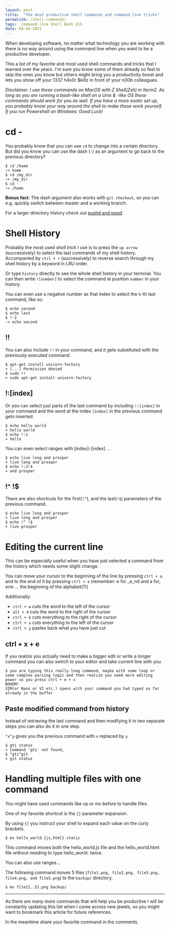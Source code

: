 ```yaml
---
layout: post
title:  "The most productive shell commands and command line tricks"
permalink: /shell-commands/
tags:  Command-line Shell Bash Zsh
date: 04-04-2021
---
```


When developing software, no matter what technology you are working with there is no way around using the command line when you want to be a productive developer.

This a list of my favorite and most used shell commands and tricks that I learned over the years. I'm sure you know some of them already so feel to skip the ones you know but others might bring you a productivity boost and lets you show off your 1337 h4x0r $killz in front of your n00b colleagues.

_Disclaimer: I use these commands on MacOS with Z Shell(Zsh) in Iterm2. As long as you are running a bash-like shell on a Unix & -like OS these commands should work for you as well. If you have a more exotic set up, you probably know your way around the shell to make these work yourself. If you run Powershell on Windows: Good Luck!_

# cd -

You probably know that you can use `cd` to change into a certain directory.
But did you know you can use the dash (`-`) as an argument to go back to the previous directory?
```
$ cd /home
~> home
$ cd /my_dir
~> /my_dir
$ cd -
~> /home
```

__Bonus fact__: The dash argument also works with `git checkout`, so you can e.g. quickly switch between master and a working branch.

For a larger directory history check out [pushd and popd](https://medium.com/r/?url=https%3A%2F%2Funix.stackexchange.com%2Fquestions%2F77077%2Fhow-do-i-use-pushd-and-popd-commands).


# Shell History
Probably the most used _shell trick_ I use is to press the `up arrow` (successively) to select the last commands of my shell history.
Accompanied by `ctrl + r` (successively) to reverse search through my shell history by a keyword in LRU order.

Or type `history` directly to see the whole shell history in your terminal. You can then write `![number]` to select the command at position `number` in your history.

You can even use a negative number as that index to select the `k`-th last command, like so:

```
$ echo second
$ echo last
$ !-2
-> echo second
```


## !!
You can also include `!!` in your command, and it gets substituted with the previously executed command.

```
$ apt-get install unicorn-factory
> [...] Permission denied
$ sudo !!
> sudo apt-get install unicorn-factory
```


## !:[index]

Or you can select just parts of the last command by including `!:[index]` in your command and the word at the index `[index]` in the previous command gets inserted.

```
$ echo hello world
> hello world
$ echo !:1
> hello
```

You can even select ranges with [index]-[index] ...

```
$ echo live long and prosper
> live long and prosper
$ echo !:3-4
> and prosper
```


## !^ !$
There are also shortcuts for the first(`!^`), and the last(`!$`) parameters of the previous command.

```
$ echo live long and prosper
> live long and prosper
$ echo !^ !$
> live prosper
```


# Editing the current line

This can be especially useful when you have just selected a command from the history which needs some slight change.

You can move your cursor to the beginning of the line by pressing `ctrl + a` and to the end of it by pressing `ctrl + e` (remember: e for _e_nd and a for, erm ... the beginning of the alphabet(?))

Additionally:

* `ctrl + w` cuts the word to the left of the cursor
* `alt + d` cuts the word to the right of the cursor
* `ctrl + k` cuts everything to the right of the cursor
* `ctrl + u` cuts everything to the left of the cursor
* `ctrl + y` pastes back what you have just cut

## ctrl + x + e
If you realize you actually need to make a bigger edit or write a longer command you can also switch to your editor and take current line with you.

```
$ you are typing this really long command, maybe with some loop or some complex parsing logic and then realize you need more editing power so you press ctrl + e + x
BOOOM!
VIM(or Nano or VI etc.) opens with your command you had typed so far already in the buffer
```

## Paste modified command from history

Instead of retrieving the last command and then modifying it in two separate steps you can also do it in one step.

`^x^y` gives you the previous command with `x` replaced by `y`

```
$ gti status
> Command 'gti' not found,
$ ^gti^git
> git status
```


# Handling multiple files with one command
You might have used commands like cp or mv before to handle files.

One of my favorite shortcut is the `{}` parameter expansion.

By using `{}` you instruct your shell to expand each value on the curly brackets.

```
$ mv hello_world.{js,html} static
```
This command moves both the hello_world.js file and the hello_world.html file without needing to type hello_world. twice.

You can also use ranges...

The following command moves 5 files (`file1.png, file2.png, file3.png, file4.png, and file5.png`) to the `backup/` directory.

```
$ mv file{1..5}.png backup/
```

---
As there are many more commands that will help you be productive I will be constantly updating this list when I come across new jewels, so you might want to bookmark this article for future references.

In the meantime share your favorite command in the comments.

